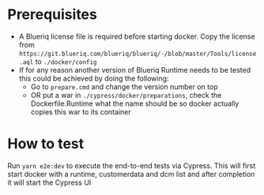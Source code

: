 
# Prerequisites
* A Blueriq license file is required before starting docker. 
  Copy the license from `https://git.blueriq.com/blueriq/blueriq/-/blob/master/Tools/license.aql` to `./docker/config`
* If for any reason another version of Blueriq Runtime needs to be tested this could be achieved by doing the following:
  * Go to `prepare.cmd` and change the version number on top
  * OR put a war in `./cypress/docker/preparations`, check the Dockerfile.Runtime what the name should be so docker actually copies this war to its container

# How to test
Run `yarn e2e:dev` to execute the end-to-end tests via Cypress. 
This will first start docker with a runtime, customerdata and dcm list and after completion it will start the Cypress UI
